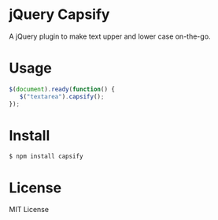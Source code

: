 # jQuery Capsify

A jQuery plugin to make text upper and lower case on-the-go.

Usage
=====
```javascript
$(document).ready(function() {
   $("textarea").capsify();
});
```

Install
=======
```
$ npm install capsify
```

License
=======
MIT License
